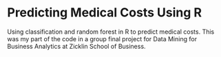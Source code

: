 # Predicting Medical Costs Using R
Using classification and random forest in R to predict medical costs. This was my part of the code in a group final project for Data Mining for Business Analytics at Zicklin School of Business. 

